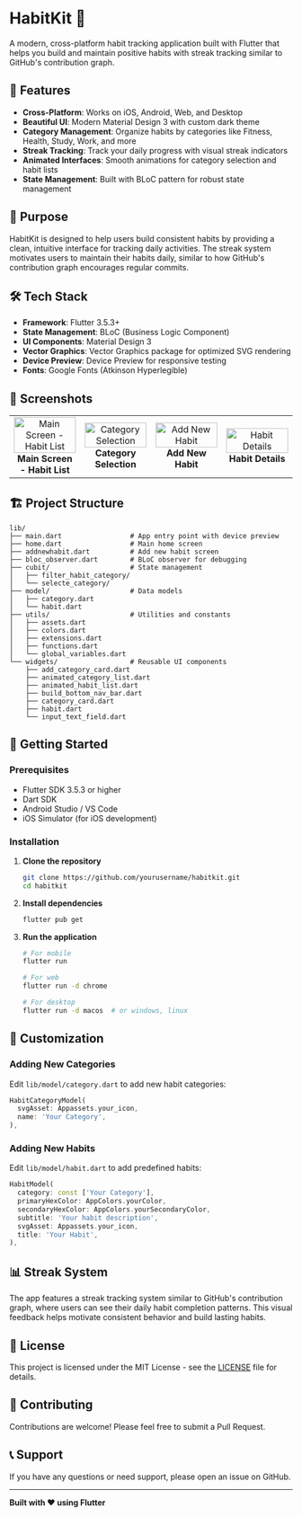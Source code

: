 # HabitKit 📱

A modern, cross-platform habit tracking application built with Flutter that helps you build and maintain positive habits with streak tracking similar to GitHub's contribution graph.

## 🚀 Features

- **Cross-Platform**: Works on iOS, Android, Web, and Desktop
- **Beautiful UI**: Modern Material Design 3 with custom dark theme
- **Category Management**: Organize habits by categories like Fitness, Health, Study, Work, and more
- **Streak Tracking**: Track your daily progress with visual streak indicators
- **Animated Interfaces**: Smooth animations for category selection and habit lists
- **State Management**: Built with BLoC pattern for robust state management

## 🎯 Purpose

HabitKit is designed to help users build consistent habits by providing a clean, intuitive interface for tracking daily activities. The streak system motivates users to maintain their habits daily, similar to how GitHub's contribution graph encourages regular commits.

## 🛠️ Tech Stack

- **Framework**: Flutter 3.5.3+
- **State Management**: BLoC (Business Logic Component)
- **UI Components**: Material Design 3
- **Vector Graphics**: Vector Graphics package for optimized SVG rendering
- **Device Preview**: Device Preview for responsive testing
- **Fonts**: Google Fonts (Atkinson Hyperlegible)

## 📱 Screenshots

<table width="100%">
<tr>
<td align="center" width="25%">
<img src="https://github.com/user-attachments/assets/b7c85395-2a39-40e4-acfe-60dd73c00b0d" alt="Main Screen - Habit List" style="width: 100%; max-width: 400px; height: auto;">
<br><strong>Main Screen - Habit List</strong>
</td>
<td align="center" width="25%">
<img src="https://github.com/user-attachments/assets/05ff14b9-3c6a-4946-ba33-aeaafeb5b372" alt="Category Selection" style="width: 100%; max-width: 400px; height: auto;">
<br><strong>Category Selection</strong>
</td>
<td align="center" width="25%">
<img src="https://github.com/user-attachments/assets/98b8fc1b-30b0-4fb7-a9c0-884779ab6263" alt="Add New Habit" style="width: 100%; max-width: 400px; height: auto;">
<br><strong>Add New Habit</strong>
</td>
<td align="center" width="25%">
<img src="https://github.com/user-attachments/assets/292afbdb-a50f-478c-ad4f-2cca16e7a21d" alt="Habit Details" style="width: 100%; max-width: 400px; height: auto;">
<br><strong>Habit Details</strong>
</td>
</tr>
</table>

## 🏗️ Project Structure

```
lib/
├── main.dart                 # App entry point with device preview
├── home.dart                 # Main home screen
├── addnewhabit.dart          # Add new habit screen
├── bloc_observer.dart        # BLoC observer for debugging
├── cubit/                    # State management
│   ├── filter_habit_category/
│   └── selecte_category/
├── model/                    # Data models
│   ├── category.dart
│   └── habit.dart
├── utils/                    # Utilities and constants
│   ├── assets.dart
│   ├── colors.dart
│   ├── extensions.dart
│   ├── functions.dart
│   └── global_variables.dart
└── widgets/                  # Reusable UI components
    ├── add_category_card.dart
    ├── animated_category_list.dart
    ├── animated_habit_list.dart
    ├── build_bottom_nav_bar.dart
    ├── category_card.dart
    ├── habit.dart
    └── input_text_field.dart
```

## 🚀 Getting Started

### Prerequisites

- Flutter SDK 3.5.3 or higher
- Dart SDK
- Android Studio / VS Code
- iOS Simulator (for iOS development)

### Installation

1. **Clone the repository**

   ```bash
   git clone https://github.com/yourusername/habitkit.git
   cd habitkit
   ```

2. **Install dependencies**

   ```bash
   flutter pub get
   ```

3. **Run the application**

   ```bash
   # For mobile
   flutter run

   # For web
   flutter run -d chrome

   # For desktop
   flutter run -d macos  # or windows, linux
   ```

## 🎨 Customization

### Adding New Categories

Edit `lib/model/category.dart` to add new habit categories:

```dart
HabitCategoryModel(
  svgAsset: Appassets.your_icon,
  name: 'Your Category',
),
```

### Adding New Habits

Edit `lib/model/habit.dart` to add predefined habits:

```dart
HabitModel(
  category: const ['Your Category'],
  primaryHexColor: AppColors.yourColor,
  secondaryHexColor: AppColors.yourSecondaryColor,
  subtitle: 'Your habit description',
  svgAsset: Appassets.your_icon,
  title: 'Your Habit',
),
```

## 📊 Streak System

The app features a streak tracking system similar to GitHub's contribution graph, where users can see their daily habit completion patterns. This visual feedback helps motivate consistent behavior and build lasting habits.

## 📄 License

This project is licensed under the MIT License - see the [LICENSE](LICENSE) file for details.

## 🤝 Contributing

Contributions are welcome! Please feel free to submit a Pull Request.

## 📞 Support

If you have any questions or need support, please open an issue on GitHub.

---

**Built with ❤️ using Flutter**
